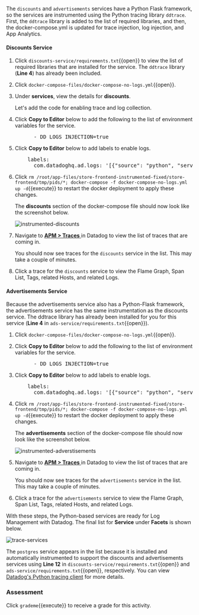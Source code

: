 The `discounts` and `advertisements` services have a Python Flask framework, so the services are instrumented using the Python tracing library `ddtrace`. First, the `ddtrace` library is added to the list of required libraries, and then, the docker-compose.yml is updated for trace injection, log injection, and App Analytics.

#### Discounts Service

1. Click `discounts-service/requirements.txt`{{open}} to view the list of required libraries that are installed for the service. The `ddtrace` library (**Line 4**) has already been included.

2. Click `docker-compose-files/docker-compose-no-logs.yml`{{open}}. 

3. Under **services**, view the details for **discounts**. <p> Let's add the code for enabling trace and log collection.

4. Click **Copy to Editor** below to add the following to the list of environment variables for the service.

    <pre class="file" data-filename="docker-compose-no-logs.yml" data-target="insert" data-marker="# add discounts env variables">
         - DD_LOGS_INJECTION=true</pre>

5. Click **Copy to Editor** below to add labels to enable logs. 

    <pre class="file" data-filename="docker-compose-no-logs.yml" data-target="insert" data-marker="# add discounts log labels">
       labels:
         com.datadoghq.ad.logs: '[{"source": "python", "service": "discounts-service"}]'</pre>

6. Click `rm /root/app-files/store-frontend-instrumented-fixed/store-frontend/tmp/pids/*; docker-compose -f docker-compose-no-logs.yml up -d`{{execute}} to restart the docker deployment to apply these changes. <p> The **discounts** section of the docker-compose file should now look like the screenshot below. <p> ![instrumented-discounts](collectlogsapp/assets/instrumented-discounts.png)

7. Navigate to <a href="https://app.datadoghq.com/apm/traces" target="_datadog">**APM > Traces** </a> in Datadog to view the list of traces that are coming in. <p> You should now see traces for the `discounts` service in the list. This may take a couple of minutes.

8. Click a trace for the `discounts` service to view the Flame Graph, Span List, Tags, related Hosts, and related Logs.

#### Advertisements Service

Because the advertisements service also has a Python-Flask framework, the advertisements service has the same instrumentation as the discounts service. The ddtrace library has already been installed for you for this service (**Line 4** in `ads-service/requirements.txt`{{open}}).

1. Click `docker-compose-files/docker-compose-no-logs.yml`{{open}}. 

2. Click **Copy to Editor** below to add the following to the list of environment variables for the service. 

    <pre class="file" data-filename="docker-compose-no-logs.yml" data-target="insert" data-marker="# add ads env variables">
         - DD_LOGS_INJECTION=true</pre>

3. Click **Copy to Editor** below to add labels to enable logs. 

    <pre class="file" data-filename="docker-compose-no-logs.yml" data-target="insert" data-marker="# add ads log labels">
       labels:
         com.datadoghq.ad.logs: '[{"source": "python", "service": "advertisements-service"}]'</pre>

5. Click `rm /root/app-files/store-frontend-instrumented-fixed/store-frontend/tmp/pids/*; docker-compose -f docker-compose-no-logs.yml up -d`{{execute}} to restart the docker deployment to apply these changes. <p> The **advertisements** section of the docker-compose file should now look like the screenshot below. <p> ![instrumented-adverstisements](collectlogsapp/assets/instrumented-advertisements.png)

6. Navigate to <a href="https://app.datadoghq.com/apm/traces" target="_datadog">**APM > Traces** </a> in Datadog to view the list of traces that are coming in. <p> You should now see traces for the `advertisements` service in the list. This may take a couple of minutes.

7. Click a trace for the `advertisements` service to view the Flame Graph, Span List, Tags, related Hosts, and related Logs.

With these steps, the Python-based services are ready for Log Management with Datadog. The final list for **Service** under **Facets** is shown below.

![trace-services](collectlogsapp/assets/trace-allservices.png)

The `postgres` service appears in the list because it is installed and automatically instrumented to support the discounts and advertisements services using **Line 12** in `discounts-service/requirements.txt`{{open}} and `ads-service/requirements.txt`{{open}}, respectively. You can view <a href="http://pypi.datadoghq.com/trace/docs/db_integrations.html#module-ddtrace.contrib.psycopg" target="_blank"> Datadog's Python tracing client</a> for more details. 


### Assessment
Click `grademe`{{execute}} to receive a grade for this activity.